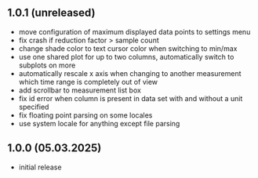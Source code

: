 ## 1.0.1 (unreleased)
* move configuration of maximum displayed data points to settings menu
* fix crash if reduction factor > sample count
* change shade color to text cursor color when switching to min/max
* use one shared plot for up to two columns, automatically switch to subplots on more
* automatically rescale x axis when changing to another measurement which time range is completely out of view
* add scrollbar to measurement list box
* fix id error when column is present in data set with and without a unit specified
* fix floating point parsing on some locales
* use system locale for anything except file parsing

## 1.0.0 (05.03.2025)
* initial release